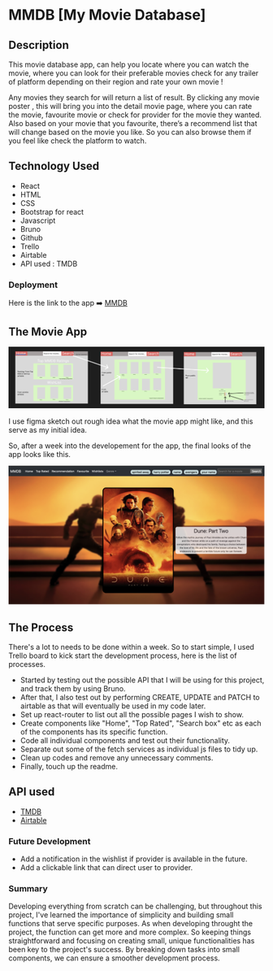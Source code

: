 # MMDB [My Movie Database]

## Description

This movie database app, can help you locate where you can watch the movie, where you can look for their preferable movies check for any trailer of platform depending on their region and rate your own movie !

Any movies they search for will return a list of result. By clicking any movie poster , this will bring you into the detail movie page, where you can rate the movie, favourite movie or check for provider for the movie they wanted. Also based on your movie that you favourite, there’s a recommend list that will change based on the movie you like. So you can also browse them if you feel like check the platform to watch.

## Technology Used

- React
- HTML
- CSS
- Bootstrap for react
- Javascript
- Bruno
- Github
- Trello
- Airtable
- API used : TMDB

### Deployment

Here is the link to the app  ➡️  [MMDB](https://vercel.com/zeans-projects/mmdb)

## The Movie App

![Initial](images/initial.png)

I use figma sketch out rough idea what the movie app might like, and this serve as my initial idea.

So, after a week into the developement for the app, the final looks of the app looks like this.

![Initial](images/final.png)

## The Process

There's a lot to needs to be done within a week. So to start simple, I used Trello board to kick start the development process, here is the list of processes.

- Started by testing out the possible API that I will be using for this project, and track them by using Bruno.
- After that, I also test out by performing CREATE, UPDATE and PATCH to airtable as that will eventually be used in my code later.
- Set up react-router to list out all the possible pages I wish to show.
- Create components like "Home", "Top Rated", "Search box" etc as each of the components has its specific function.
- Code all individual components and test out their functionality.
- Separate out some of the fetch services as individual js files to tidy up.
- Clean up codes and remove any unnecessary comments.
- Finally, touch up the readme.

## API used

- [TMDB](https://www.themoviedb.org/documentation/api)
- [Airtable](https://airtable.com/)

### Future Development

- Add a notification in the wishlist if provider is available in the future.
- Add a clickable link that can direct user to provider.

### Summary

Developing everything from scratch can be challenging, but throughout this project, I've learned the importance of simplicity and building small functions that serve specific purposes. As when developing throught the project, the function can get more and more complex. So keeping things straightforward and focusing on creating small, unique functionalities has been key to the project's success. By breaking down tasks into small components, we can ensure a smoother development process.
